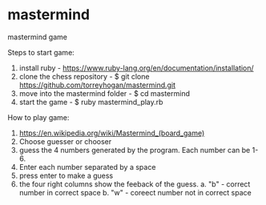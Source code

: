 # mastermind
mastermind game

Steps to start game:

1. install ruby - https://www.ruby-lang.org/en/documentation/installation/
2. clone the chess repository - $ git clone https://github.com/torreyhogan/mastermind.git
3. move into the mastermind folder - $ cd mastermind
4. start the game - $ ruby mastermind_play.rb

How to play game:

1. https://en.wikipedia.org/wiki/Mastermind_(board_game)
2. Choose guesser or chooser
2. guess the 4 numbers generated by the program. Each number can be 1-6.
3. Enter each number separated by a space
4. press enter to make a guess
5. the four right columns show the feeback of the guess.
  a. "b" - correct number in correct space
  b. "w" - coreect number not in correct space

